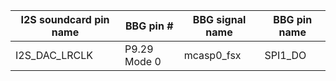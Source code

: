 | I2S soundcard pin name | BBG pin #    | BBG signal name | BBG pin name |
| ---------------------- | ------------ | --------------- | ------------ |
| I2S_DAC_LRCLK          | P9.29 Mode 0 | mcasp0_fsx      | SPI1_DO      |

